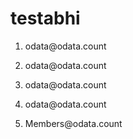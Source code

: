 # testabhi
1. odata@odata\.count
2. odata\@odata.count
3. odata&#x40;odata.count
4. odata&#8203;@odata.count

4. Members<span></span>@odata.count 
